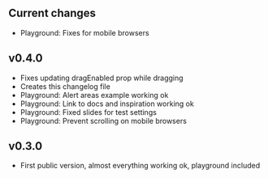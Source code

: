 ## Current changes
* Playground: Fixes for mobile browsers

## v0.4.0
* Fixes updating dragEnabled prop while dragging
* Creates this changelog file
* Playground: Alert areas example working ok
* Playground: Link to docs and inspiration working ok
* Playground: Fixed slides for test settings
* Playground: Prevent scrolling on mobile browsers

## v0.3.0
* First public version, almost everything working ok, playground included